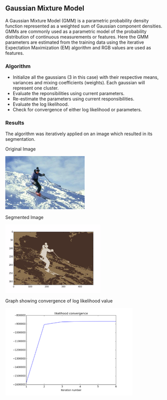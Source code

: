 ## Gaussian Mixture Model

A Gaussian Mixture Model (GMM) is a parametric probability density function represented as a weighted sum of Gaussian component densities. GMMs are commonly used as a parametric model of the probability distribution of continuous measurements or features. Here the GMM parameters are estimated from the training data using the iterative Expectation Maximization (EM) algorithm and RGB values are used as features.

### Algorithm
- Initialize all the gaussians (3 in this case) with their respective means, variances and mixing coefficients (weights). Each gaussian will represent one cluster.
- Evaluate the reponsibilities using current parameters.
- Re-estimate the parameters using current responsibilities.
- Evaluate the log likelihood.
- Check for convergence of either log likelihood or parameters.

### Results
The algorithm was iteratively applied on an image which resulted in its segmentation.

Original Image
<p align="left">
  <img src="ski_image.jpg" width="250"/>
</p>

Segmented Image
<p align="left">
  <img src="segmented.png" width="300"/>
</p>

Graph showing convergence of log likelihood value
<p align="left">
  <img src="graph.png" width="400"/>
</p>
